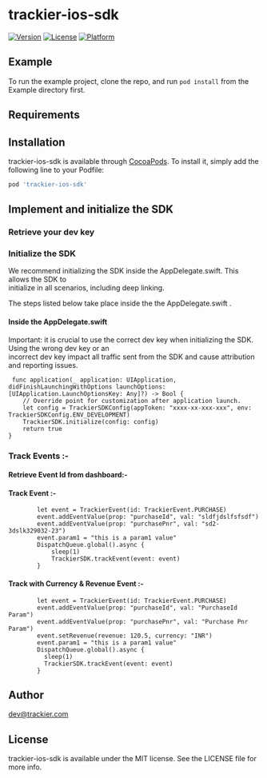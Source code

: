 # trackier-ios-sdk

[![Version](https://img.shields.io/cocoapods/v/trackier-ios-sdk.svg?style=flat)](https://cocoapods.org/pods/trackier-ios-sdk)
[![License](https://img.shields.io/cocoapods/l/trackier-ios-sdk.svg?style=flat)](https://cocoapods.org/pods/trackier-ios-sdk)
[![Platform](https://img.shields.io/cocoapods/p/trackier-ios-sdk.svg?style=flat)](https://cocoapods.org/pods/trackier-ios-sdk)

## Example

To run the example project, clone the repo, and run `pod install` from the Example directory first.

## Requirements

## Installation

trackier-ios-sdk is available through [CocoaPods](https://cocoapods.org). To install
it, simply add the following line to your Podfile:

```ruby
pod 'trackier-ios-sdk'
```

## Implement and initialize the SDK
 
### Retrieve your dev key
 
### Initialize the SDK
  
   We recommend initializing the SDK inside the AppDelegate.swift. This allows the SDK to  
   initialize in all scenarios, including deep linking.
 
  The steps listed below take place inside the the AppDelegate.swift .
 
#### Inside the AppDelegate.swift 
 
   Important: it is crucial to use the correct dev key when initializing the SDK. Using the wrong dev key or an     
   incorrect dev key impact all traffic sent from the SDK and cause attribution and reporting issues.
 
     func application(_ application: UIApplication, didFinishLaunchingWithOptions launchOptions: [UIApplication.LaunchOptionsKey: Any]?) -> Bool {
        // Override point for customization after application launch.
        let config = TrackierSDKConfig(appToken: "xxxx-xx-xxx-xxx", env: TrackierSDKConfig.ENV_DEVELOPMENT)
        TrackierSDK.initialize(config: config)
        return true
    }
 
### Track Events :-
 
#### Retrieve Event Id from dashboard:-
 
 
 
 
#### Track Event :-
   
```
        let event = TrackierEvent(id: TrackierEvent.PURCHASE)
        event.addEventValue(prop: "purchaseId", val: "sldfjdslfsfsdf")
        event.addEventValue(prop: "purchasePnr", val: "sd2-3dslk329032-23")
        event.param1 = "this is a param1 value"
        DispatchQueue.global().async {
            sleep(1)
            TrackierSDK.trackEvent(event: event)
        }
``` 
 
#### Track with Currency & Revenue Event :-
 
```  
        let event = TrackierEvent(id: TrackierEvent.PURCHASE)
        event.addEventValue(prop: "purchaseId", val: "PurchaseId Param")
        event.addEventValue(prop: "purchasePnr", val: "Purchase Pnr Param")
        event.setRevenue(revenue: 120.5, currency: "INR")
        event.param1 = "this is a param1 value"
        DispatchQueue.global().async {
          sleep(1)
          TrackierSDK.trackEvent(event: event)
        }

```

## Author

dev@trackier.com

## License

trackier-ios-sdk is available under the MIT license. See the LICENSE file for more info.
